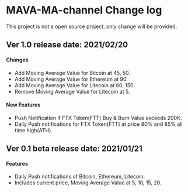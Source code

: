 # MAVA-MA-channel Change log
This project is not a open source project, only change will be provided.

## Ver 1.0 release date: 2021/02/20
#### Changes
- Add Moving Average Value for Bitcoin at 45, 50.
- Add Moving Average Value for Ethereum at 90.
- Add Moving Average Value for Litecoin at 60, 150.
- Remove Moving Average Value for Litecoin at 5.
#### New Features
- Push Notification if FTX Token(FTT) Buy & Burn Value exceeds 200K.
- Daily Push notifications for FTX Token(FTT) at price 80% and 85% all time high(ATH).


## Ver 0.1 beta  release date: 2021/01/21
#### Features
- Daily Push notifications of Bitcoin, Ethereum, Litecoin.
- Includes current price, Moving Average Value at 5, 10, 15, 20.
